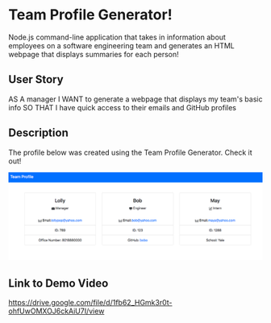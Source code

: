 # Team Profile Generator!
Node.js command-line application that takes in information about employees on a software engineering team and generates an HTML webpage that displays summaries for each person!

## User Story
AS A manager
I WANT to generate a webpage that displays my team's basic info
SO THAT I have quick access to their emails and GitHub profiles

## Description
The profile below was created using the Team Profile Generator. Check it out!

![Alt text](./src/team_profile_screenshot.png)

## Link to Demo Video

https://drive.google.com/file/d/1fb62_HGmk3r0t-ohfUwOMXOJ6ckAiU7I/view